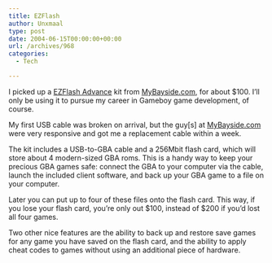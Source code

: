 ```yaml
---
title: EZFlash
author: Unxmaal
type: post
date: 2004-06-15T00:00:00+00:00
url: /archives/968
categories:
  - Tech

---
```

I picked up a [EZFlash Advance][1] kit from [MyBayside.com][2], for about $100. I&#8217;ll only be using it to pursue my career in Gameboy game development, of course.

My first USB cable was broken on arrival, but the guy[s] at [MyBayside.com][2] were very responsive and got me a replacement cable within a week. 

The kit includes a USB-to-GBA cable and a 256Mbit flash card, which will store about 4 modern-sized GBA roms. This is a handy way to keep your precious GBA games safe: connect the GBA to your computer via the cable, launch the included client software, and back up your GBA game to a file on your computer. 

Later you can put up to four of these files onto the flash card. This way, if you lose your flash card, you&#8217;re only out $100, instead of $200 if you&#8217;d lost all four games. 

Two other nice features are the ability to back up and restore save games for any game you have saved on the flash card, and the ability to apply cheat codes to games without using an additional piece of hardware.

 [1]: http://www.ezfadvance.com/cards/EZF_Avance_Realtime.htm
 [2]: http://mybayside.com